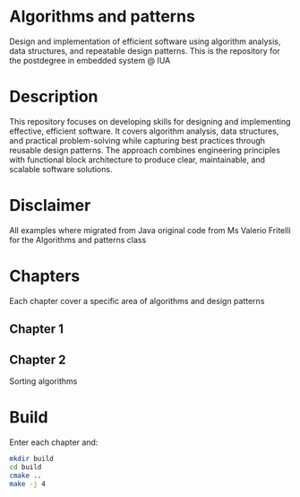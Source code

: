 # Algorithms and patterns
Design and implementation of efficient software using algorithm analysis, data structures, and repeatable design patterns.
This is the repository for the postdegree in embedded system @ IUA

# Description
This repository focuses on developing skills for designing and implementing effective, efficient software.
It covers algorithm analysis, data structures, and practical problem-solving while capturing best practices through reusable design patterns.
The approach combines engineering principles with functional block architecture to produce clear, maintainable, and scalable software solutions.

# Disclaimer
All examples where migrated from Java original code from Ms Valerio Fritelli for the Algorithms and patterns class

# Chapters
Each chapter cover a specific area of algorithms and design patterns

## Chapter 1

## Chapter 2
Sorting algorithms 

# Build
Enter each chapter and:
```bash
mkdir build
cd build
cmake ..
make -j 4
```
